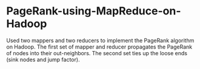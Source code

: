 # PageRank-using-MapReduce-on-Hadoop
Used two mappers and two reducers to implement the PageRank algorithm on Hadoop. 
The first set of mapper and reducer propagates the PageRank of nodes into their out-neighbors. The second set ties up the loose ends (sink nodes and jump factor).
